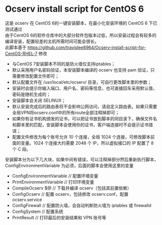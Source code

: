 Ocserv install script for CentOS 6
=======================================
这是 ocserv 在 CentOS 6的一键安装脚本，在最小化安装环境的 CentOS 6 下已测试通过<br />
由于CentOS 6的软件仓库中的大部分软件包版本过低，所以安装过程会有较多的编译安装，配置较差的主机所需时间可能会很长。</br>
此脚本基于 https://github.com/travislee8964/Ocserv-install-script-for-CentOS-RHEL-7 修改

* 与CentOS 7安装脚本不同的是防火墙仅支持iptables；<br />
* 默认采用用户名密码验证，本安装脚本编译的 ocserv 也支持 pam 验证，只需要修改配置文件即可；<br />
* 默认配置文件在 /usr/local/etc/ocserv/ 目录，可自行更改脚本里的参数；<br />
* 安装时会提示你输入端口、用户名、密码等信息，也可直接回车采用默认值，密码是随机生成的；<br />
* 安装脚本会关闭 SELINUX；<br />
* 默认安装完成后的路由表将不会影响公网访问，请自定义路由表。如果只需要全局VPN将ocserv.conf中的所有route全部注释掉即可；<br />
* 如果你有证书机构颁发的证书，可以把证书放到脚本的同目录下，确保文件名和脚本里的匹配，安装脚本会使用你的证书，客户端连接时不会提示证书错误；<br />
* 配置文件修改为每个账号允许 10 个连接，全局 1024 个连接，可修改脚本前面的变量。1024 个连接大约需要 2048 个 IP，所以虚拟接口的 IP 配置了 8 个 C 段。<br />

安装脚本分为以下几大块，如果中间有错误，可以注释掉部分然后重新执行脚本，ConfigEnvironmentVariable 为必须，后面的脚本会使用这里的变量<br />

* ConfigEnvironmentVariable // 配置环境变量<br />
* PrintEnvironmentVariable // 打印环境变量<br />
* CompileOcserv $@ // 下载并编译 ocserv（包括其前置依赖）<br />
* ConfigOcserv // 配置 ocserv，包括修改 ocserv.conf，配置 ocserv.service<br />
* ConfigFirewall // 配置防火墙，会自动判断防火墙为 iptables 或 firewalld<br />
* ConfigSystem  // 配置系统<br />
* PrintResult // 打印最后的安装结果和 VPN 账号等<br />
